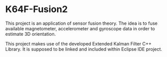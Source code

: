 # K64F-Fusion2

This project is an application of sensor fusion theory. The idea is to fuse available magnetometer, accelerometer and gyroscope data in order to estimate 3D orientation.

This project makes use of the developed Extended Kalman Filter C++ Library. It is supposed to be linked and included within Eclipse IDE project.


